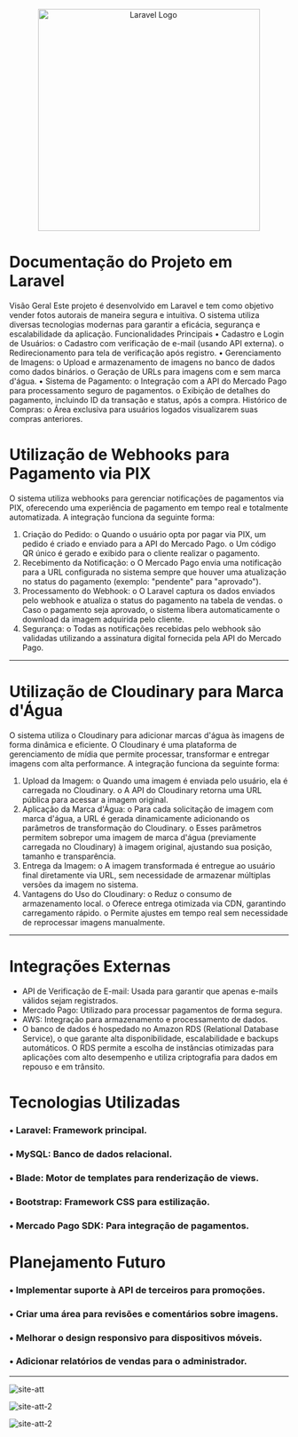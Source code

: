 <p align="center"><a href="https://laravel.com" target="_blank"><img src="https://raw.githubusercontent.com/laravel/art/master/logo-lockup/5%20SVG/2%20CMYK/1%20Full%20Color/laravel-logolockup-cmyk-red.svg" width="400" alt="Laravel Logo"></a></p>



# Documentação do Projeto em Laravel
Visão Geral
Este projeto é desenvolvido em Laravel e tem como objetivo vender fotos autorais de maneira segura e intuitiva. O sistema utiliza diversas tecnologias modernas para garantir a eficácia, segurança e escalabilidade da aplicação.
Funcionalidades Principais
•	Cadastro e Login de Usuários:
o	Cadastro com verificação de e-mail (usando API externa).
o	Redirecionamento para tela de verificação após registro.
•	Gerenciamento de Imagens:
o	Upload e armazenamento de imagens no banco de dados como dados binários.
o	Geração de URLs para imagens com e sem marca d'água.
•	Sistema de Pagamento:
o	Integração com a API do Mercado Pago para processamento seguro de pagamentos.
o	Exibição de detalhes do pagamento, incluindo ID da transação e status, após a compra.
Histórico de Compras:
o	Área exclusiva para usuários logados visualizarem suas compras anteriores.


# Utilização de Webhooks para Pagamento via PIX
O sistema utiliza webhooks para gerenciar notificações de pagamentos via PIX, oferecendo uma experiência de pagamento em tempo real e totalmente automatizada. A integração funciona da seguinte forma:
1.	Criação do Pedido:
o	Quando o usuário opta por pagar via PIX, um pedido é criado e enviado para a API do Mercado Pago.
o	Um código QR único é gerado e exibido para o cliente realizar o pagamento.
2.	Recebimento da Notificação:
o	O Mercado Pago envia uma notificação para a URL configurada no sistema sempre que houver uma atualização no status do pagamento (exemplo: "pendente" para "aprovado").
3.	Processamento do Webhook:
o	O Laravel captura os dados enviados pelo webhook e atualiza o status do pagamento na tabela de vendas.
o	Caso o pagamento seja aprovado, o sistema libera automaticamente o download da imagem adquirida pelo cliente.
4.	Segurança:
o	Todas as notificações recebidas pelo webhook são validadas utilizando a assinatura digital fornecida pela API do Mercado Pago.



________________________________________



# Utilização de Cloudinary para Marca d'Água
O sistema utiliza o Cloudinary para adicionar marcas d'água às imagens de forma dinâmica e eficiente. O Cloudinary é uma plataforma de gerenciamento de mídia que permite processar, transformar e entregar imagens com alta performance. A integração funciona da seguinte forma:
1.	Upload da Imagem:
o	Quando uma imagem é enviada pelo usuário, ela é carregada no Cloudinary.
o	A API do Cloudinary retorna uma URL pública para acessar a imagem original.
2.	Aplicação da Marca d'Água:
o	Para cada solicitação de imagem com marca d'água, a URL é gerada dinamicamente adicionando os parâmetros de transformação do Cloudinary.
o	Esses parâmetros permitem sobrepor uma imagem de marca d'água (previamente carregada no Cloudinary) à imagem original, ajustando sua posição, tamanho e transparência.
3.	Entrega da Imagem:
o	A imagem transformada é entregue ao usuário final diretamente via URL, sem necessidade de armazenar múltiplas versões da imagem no sistema.
4.	Vantagens do Uso do Cloudinary:
o	Reduz o consumo de armazenamento local.
o	Oferece entrega otimizada via CDN, garantindo carregamento rápido.
o	Permite ajustes em tempo real sem necessidade de reprocessar imagens manualmente.

________________________________________


# Integrações Externas

- API de Verificação de E-mail: Usada para garantir que apenas e-mails válidos sejam registrados.
- Mercado Pago: Utilizado para processar pagamentos de forma segura.
- AWS: Integração para armazenamento e processamento de dados.
- O banco de dados é hospedado no Amazon RDS (Relational Database Service), o que garante alta disponibilidade, escalabilidade e backups automáticos. O RDS permite a escolha de instâncias otimizadas para aplicações com alto desempenho e utiliza criptografia para dados em repouso e em trânsito.

# Tecnologias Utilizadas

### •	Laravel: Framework principal.
### •	MySQL: Banco de dados relacional.
### •	Blade: Motor de templates para renderização de views.
### •	Bootstrap: Framework CSS para estilização.
### •	Mercado Pago SDK: Para integração de pagamentos.

# Planejamento Futuro
### •	Implementar suporte à API de terceiros para promoções.
### •	Criar uma área para revisões e comentários sobre imagens.
### •	Melhorar o design responsivo para dispositivos móveis.
### •	Adicionar relatórios de vendas para o administrador.
________________________________________



![site-att](https://github.com/user-attachments/assets/f87983ed-8e01-492c-9375-1cc58f86a150)


![site-att-2](https://github.com/user-attachments/assets/60f961fa-0333-407d-bc92-66c7d809d897)


![site-att-2](https://github.com/user-attachments/assets/6d23e10f-e81b-4595-b288-5dabef0a0465)
